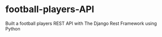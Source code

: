 # football-players-API
Built a football players REST API with The Django Rest Framework using Python 
